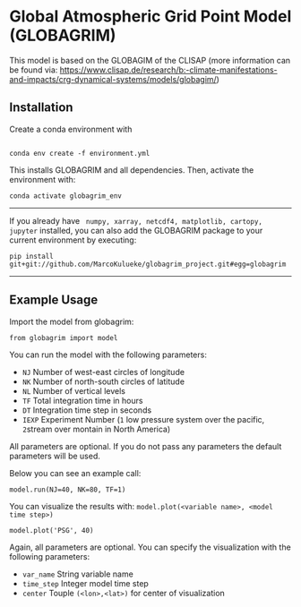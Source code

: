 # Global Atmospheric Grid Point Model (GLOBAGRIM)

This model is based on the GLOBAGIM of the CLISAP (more information can be found via: https://www.clisap.de/research/b:-climate-manifestations-and-impacts/crg-dynamical-systems/models/globagim/)

## Installation
Create a conda environment with
```

conda env create -f environment.yml
```
This installs GLOBAGRIM and all dependencies.
Then, activate the environment with:
```
conda activate globagrim_env
```
---
If you already have ` numpy, xarray, netcdf4, matplotlib, cartopy, jupyter` installed, you can also add the GLOBAGRIM package to your current environment by executing:
```
pip install git+git://github.com/MarcoKulueke/globagrim_project.git#egg=globagrim
```
---

## Example Usage

Import the model from globagrim:

```
from globagrim import model
```

You can run the model with the following parameters:
- `NJ` Number of west-east circles of longitude
- `NK` Number of north-south circles of latitude
- `NL` Number of vertical levels 
- `TF` Total integration time in hours
- `DT` Integration time step in seconds
- `IEXP` Experiment Number (`1` low pressure system over the pacific, `2`stream over montain in North America)

All parameters are optional. If you do not pass any parameters the default parameters will be used.

Below you can see an example call:
```
model.run(NJ=40, NK=80, TF=1)
```

You can visualize the results with: `model.plot(<variable name>, <model time step>)`
```
model.plot('PSG', 40)
```
Again, all parameters are optional. You can specify the visualization with the following parameters:
- `var_name` String variable name
- `time_step` Integer model time step
- `center` Touple `(<lon>,<lat>)` for center of visualization
